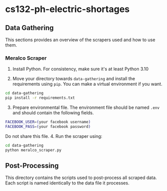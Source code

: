 # cs132-ph-electric-shortages

## Data Gathering

This sections provides an overview of the scrapers used and how to use them.

### Meralco Scraper

1. Install Python. For consistency, make sure it's at least Python 3.10

2. Move your directory towards `data-gathering` and install the requirements using `pip`. You can make a virtual environment if you want.

```bash
cd data-gathering
pip install -r requirements.txt
```
3. Prepare environmental file. The environment file should be named `.env` and should contain the following fields.
```sh
FACEBOOK_USER=(your facebook username)
FACEBOOK_PASS=(your facebook password)
```
Do not share this file.
4. Run the scraper using:

```bash
cd data-gathering
python meralco_scraper.py
```



## Post-Processing

This directory contains the scripts used to post-process all scraped data. Each script is named identically to the data file it processes.